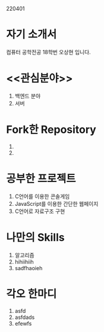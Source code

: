 220401

자기 소개서
=============
컴퓨터 공학전공 18학번 오상현 입니다.



<<관심분야>>
===============
1. 백엔드 분야
2. 서버 


Fork한 Repository
=======================
1.
2.




공부한 프로젝트
=======================
1. C언어를 이용한 콘솔게임
2. JavaScript를 이용한 간단한 웹페이지
3. C언어로 자료구조 구현


나만의 Skills
=======================
1. 알고리즘
2. hihiihiih
3. sadfhaoieh


각오 한마디
=======================
1. asfd
2. asfdads
3. efewfs




